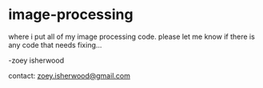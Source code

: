 # image-processing

where i put all of my image processing code. please let me know if there is any code that needs fixing...

-zoey isherwood

contact: zoey.isherwood@gmail.com
